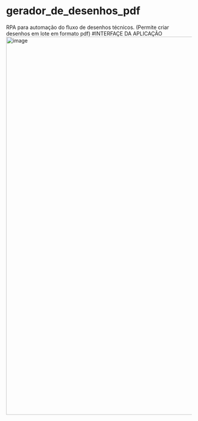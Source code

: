 # gerador_de_desenhos_pdf
RPA para automação do fluxo de desenhos técnicos. (Permite criar desenhos em lote em formato pdf)
#INTERFAÇE DA APLICAÇÃO
<img width="1916" height="1023" alt="image" src="https://github.com/user-attachments/assets/17e7df48-c01f-4bab-9c35-1f2c8c02c288" />
